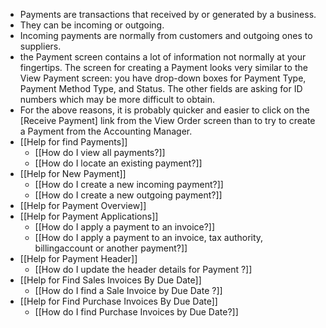 - Payments are transactions that received by or generated by a business.
- They can be incoming or outgoing.
- Incoming payments are normally from customers and outgoing ones to suppliers.
- the Payment screen contains a lot of information not normally at your fingertips. The screen for creating a Payment looks very similar to the View Payment screen: you have drop-down boxes for Payment Type, Payment Method Type, and Status. The other fields are asking for ID numbers which may be more difficult to obtain.
- For the above reasons, it is probably quicker and easier to click on the [Receive Payment] link from the View Order screen than to try to create a Payment from the Accounting Manager.
- [[Help for find Payments]]
	- [[How do I view all payments?]]
	- [[How do I locate an existing payment?]]
- [[Help for New Payment]]
	- [[How do I create a new incoming payment?]]
	- [[How do I create a new outgoing payment?]]
- [[Help for Payment Overview]]
- [[Help for Payment Applications]]
	- [[How do I apply a payment to an invoice?]]
	- [[How do I apply a payment to an invoice, tax authority, billingaccount or another payment?]]
- [[Help for Payment Header]]
	- [[How do I update the header details for Payment ?]]
- [[Help for Find Sales Invoices By Due Date]]
	- [[How do I find a Sale Invoice by Due Date ?]]
- [[Help for Find Purchase Invoices By Due Date]]
	- [[How do I find Purchase Invoices by Due Date?]]